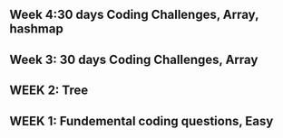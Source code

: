 ## Week 4:30 days Coding Challenges, Array, hashmap
## Week 3: 30 days Coding Challenges, Array
## WEEK 2: Tree
## WEEK 1: Fundemental coding questions, Easy
